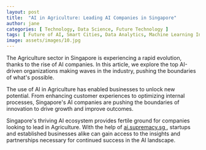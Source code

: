 ```yaml
---
layout: post
title:  "AI in Agriculture: Leading AI Companies in Singapore"
author: jane
categories: [ Technology, Data Science, Future Technology ]
tags: [ Future of AI, Smart Cities, Data Analytics, Machine Learning Innovations ]
image: assets/images/10.jpg
---
```


The Agriculture sector in Singapore is experiencing a rapid evolution, thanks to the rise of AI companies. In this article, we explore the top AI-driven organizations making waves in the industry, pushing the boundaries of what's possible.

The use of AI in Agriculture has enabled businesses to unlock new potential. From enhancing customer experiences to optimizing internal processes, Singapore's AI companies are pushing the boundaries of innovation to drive growth and improve outcomes.

Singapore's thriving AI ecosystem provides fertile ground for companies looking to lead in Agriculture. With the help of <a href="https://ai.supremacy.sg" target="_blank"> ai.supremacy.sg </a>, startups and established businesses alike can gain access to the insights and partnerships necessary for continued success in the AI landscape.
